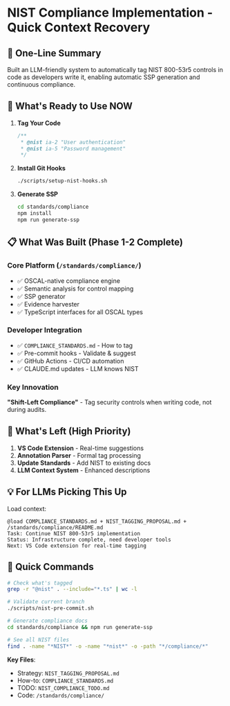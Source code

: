 # NIST Compliance Implementation - Quick Context Recovery

## 🎯 One-Line Summary

Built an LLM-friendly system to automatically tag NIST 800-53r5 controls in code as developers write it, enabling automatic SSP generation and continuous compliance.

## 🚀 What's Ready to Use NOW

1. **Tag Your Code**

   ```typescript
   /**
    * @nist ia-2 "User authentication"
    * @nist ia-5 "Password management"
    */
   ```

2. **Install Git Hooks**

   ```bash
   ./scripts/setup-nist-hooks.sh
   ```

3. **Generate SSP**

   ```bash
   cd standards/compliance
   npm install
   npm run generate-ssp
   ```

## 📋 What Was Built (Phase 1-2 Complete)

### Core Platform (`/standards/compliance/`)

- ✅ OSCAL-native compliance engine
- ✅ Semantic analysis for control mapping
- ✅ SSP generator
- ✅ Evidence harvester
- ✅ TypeScript interfaces for all OSCAL types

### Developer Integration

- ✅ `COMPLIANCE_STANDARDS.md` - How to tag
- ✅ Pre-commit hooks - Validate & suggest
- ✅ GitHub Actions - CI/CD automation
- ✅ CLAUDE.md updates - LLM knows NIST

### Key Innovation

**"Shift-Left Compliance"** - Tag security controls when writing code, not during audits.

## 🔴 What's Left (High Priority)

1. **VS Code Extension** - Real-time suggestions
2. **Annotation Parser** - Formal tag processing
3. **Update Standards** - Add NIST to existing docs
4. **LLM Context System** - Enhanced descriptions

## 💡 For LLMs Picking This Up

Load context:

```
@load COMPLIANCE_STANDARDS.md + NIST_TAGGING_PROPOSAL.md + /standards/compliance/README.md
Task: Continue NIST 800-53r5 implementation
Status: Infrastructure complete, need developer tools
Next: VS Code extension for real-time tagging
```

## 🏃 Quick Commands

```bash
# Check what's tagged
grep -r "@nist" . --include="*.ts" | wc -l

# Validate current branch
./scripts/nist-pre-commit.sh

# Generate compliance docs
cd standards/compliance && npm run generate-ssp

# See all NIST files
find . -name "*NIST*" -o -name "*nist*" -o -path "*/compliance/*"
```

**Key Files**:

- Strategy: `NIST_TAGGING_PROPOSAL.md`
- How-to: `COMPLIANCE_STANDARDS.md`
- TODO: `NIST_COMPLIANCE_TODO.md`
- Code: `/standards/compliance/`

